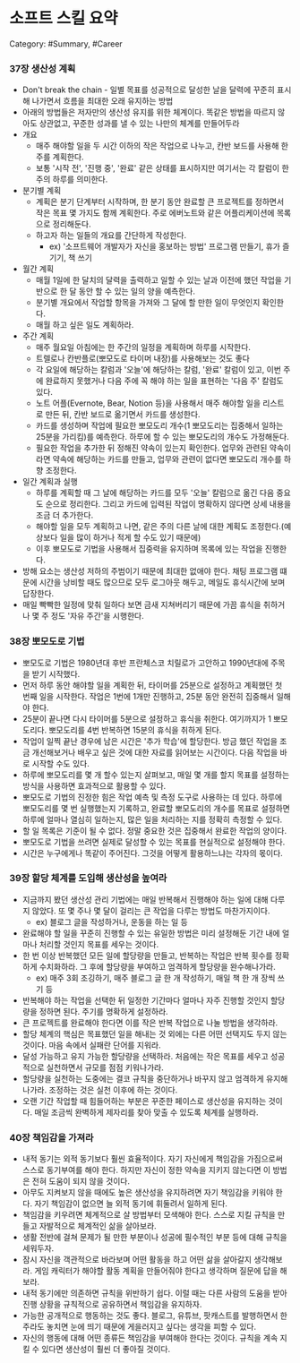 # 소프트 스킬 요약

Category: #Summary, #Career

### 37장 생산성 계획

- Don't break the chain - 일별 목표를 성공적으로 달성한 날을 달력에 꾸준히 표시해 나가면서 흐름을 최대한 오래 유지하는 방법
- 아래의 방법들은 저자만의 생산성 유지를 위한 체계이다. 똑같은 방법을 따르지 않아도 상관없고, 꾸준한 성과를 낼 수 있는 나만의 체계를 만들어두라
- 개요
  - 매주 해야할 일을 두 시간 이하의 작은 작업으로 나누고, 칸반 보드를 사용해 한 주를 계획한다.
  - 보통 '시작 전', '진행 중', '완료' 같은 상태를 표시하지만 여기서는 각 칼럼이 한 주의 하루를 의미한다.
- 분기별 계획
  - 계획은 분기 단계부터 시작하며, 한 분기 동안 완료할 큰 프로젝트를 정하면서 작은 목표 몇 가지도 함께 계획한다. 주로 에버노트와 같은 어플리케이션에 목록으로 정리해둔다.
  - 하고자 하는 일들의 개요를 간단하게 작성한다.
    - ex) '소프트웨어 개발자가 자신을 홍보하는 방법' 프로그램 만들기, 휴가 즐기기, 책 쓰기
- 월간 계획
  - 매월 1일에 한 달치의 달력을 출력하고 일할 수 있는 날과 이전에 했던 작업을 기반으로 한 달 동안 할 수 있는 일의 양을 예측한다.
  - 분기별 개요에서 작업할 항목을 가져와 그 달에 할 만한 일이 무엇인지 확인한다.
  - 매월 하고 싶은 일도 계획하라.
- 주간 계획
  - 매주 월요일 아침에는 한 주간의 일정을 계획하며 하루를 시작한다.
  - 트렐로나 칸반플로(뽀모도로 타이머 내장)를 사용해보는 것도 좋다
  - 각 요일에 해당하는 칼럼과 '오늘'에 해당하는 칼럼, '완료' 칼럼이 있고, 이번 주에 완료하지 못했거나 다음 주에 꼭 해야 하는 일을 표현하는 '다음 주' 칼럼도 있다.
  - 노트 어플(Evernote, Bear, Notion 등)을 사용해서 매주 해야할 일을 리스트로 만든 뒤, 칸반 보드로 옮기면서 카드를 생성한다.
  - 카드를 생성하며 작업에 필요한 뽀모도리 개수(1 뽀모도리는 집중해서 일하는 25분을 가리킴)를 예측한다. 하루에 할 수 있는 뽀모도리의 개수도 가정해둔다.
  - 필요한 작업을 추가한 뒤 정해진 약속이 있는지 확인한다. 업무와 관련된 약속이라면 약속에 해당하는 카드를 만들고, 업무와 관련이 없다면 뽀모도리 개수를 하향 조정한다.
- 일간 계획과 실행
  - 하루를 계획할 때 그 날에 해당하는 카드를 모두 '오늘' 칼럼으로 옮긴 다음 중요도 순으로 정리한다. 그리고 카드에 입력된 작업이 명확하지 않다면 상세 내용을 조금 더 추가한다.
  - 해야할 일을 모두 계획하고 나면, 같은 주의 다른 날에 대한 계획도 조정한다.(예상보다 일을 많이 하거나 적게 할 수도 있기 때문에)
  - 이후 뽀모도로 기법을 사용해서 집중력을 유지하며 목록에 있는 작업을 진행한다.
- 방해 요소는 생산성 저하의 주범이기 때문에 최대한 없애야 한다. 채팅 프로그램 떄문에 시간을 낭비할 때도 많으므로 모두 로그아웃 해두고, 메일도 휴식시간에 보며 답장한다.
- 매일 빡빡한 일정에 맞춰 일하다 보면 금새 지쳐버리기 때문에 가끔 휴식을 취하거나 몇 주 정도 '자유 주간'을 시행한다.

### 38장 뽀모도로 기법

- 뽀모도로 기법은 1980년대 후반 프란체스코 치릴로가 고안하고 1990년대에 주목을 받기 시작했다.
- 먼저 하루 동안 해야할 일을 계획한 뒤, 타이머를 25분으로 설정하고 계획했던 첫 번째 일을 시작한다. 작업은 1번에 1개만 진행하고, 25분 동안 완전히 집중해서 일해야 한다.
- 25분이 끝나면 다시 타이머를 5분으로 설정하고 휴식을 취한다. 여기까지가 1 뽀모도리다. 뽀모도리를 4번 반복하면 15분의 휴식을 취하게 된다.
- 작업이 일찍 끝난 경우에 남은 시간은 '추가 학습'에 할당한다. 방금 했던 작업을 조금 개선해보거나 배우고 싶은 것에 대한 자료를 읽어보는 시간이다. 다음 작업을 바로 시작할 수도 있다.
- 하루에 뽀모도리를 몇 개 할수 있는지 살펴보고, 매일 몇 개를 할지 목표를 설정하는 방식을 사용하면 효과적으로 활용할 수 있다.
- 뽀모도로 기법의 진정한 힘은 작업 예측 및 측정 도구로 사용하는 데 있다. 하루에 뽀모도리를 몇 번 실행했는지 기록하고, 완료할 뽀모도리의 개수를 목표로 설정하면 하루에 얼마나 열심히 일하는지, 많은 일을 처리하는 지를 정확히 측정할 수 있다.
- 할 일 목록은 기준이 될 수 없다. 정말 중요한 것은 집중해서 완료한 작업의 양이다.
- 뽀모도로 기법을 쓰려면 실제로 달성할 수 있는 목표를 현실적으로 설정해야 한다.
- 시간은 누구에게나 똑같이 주어진다. 그것을 어떻게 활용하느냐는 각자의 몫이다.

### 39장 할당 체계를 도입해 생산성을 높여라

- 지금까지 봤던 생산성 관리 기법에는 매일 반복해서 진행해야 하는 일에 대해 다루지 않았다. 또 몇 주나 몇 달이 걸리는 큰 작업을 다루는 방법도 마찬가지이다.
  - ex) 블로그 글을 작성하거나, 운동을 하는 일 등
- 완료해야 할 일을 꾸준히 진행할 수 있는 유일한 방법은 미리 설정해둔 기간 내에 얼마나 처리할 것인지 목표를 세우는 것이다.
- 한 번 이상 반복했던 모든 일에 할당량을 만들고, 반복하는 작업은 반복 횟수를 정확하게 수치화하라. 그 후에 할당량을 부여하고 엄격하게 할당량을 완수해나가라.
  - ex) 매주 3회 조깅하기, 매주 블로그 글 한 개 작성하기, 매일 책 한 개 장씩 쓰기 등
- 반복해야 하는 작업을 선택한 뒤 일정한 기간마다 얼마나 자주 진행할 것인지 할당량을 정하면 된다. 주기를 명확하게 설정하라.
- 큰 프로젝트를 완료해야 한다면 이를 작은 반복 작업으로 나눌 방법을 생각하라.
- 할당 체계의 핵심은 목표했던 일을 해내는 것 외에는 다른 어떤 선택지도 두지 않는 것이다. 마음 속에서 실패란 단어를 지워라.
- 달성 가능하고 유지 가능한 할당량을 선택하라. 처음에는 작은 목표를 세우고 성공적으로 실천하면서 규모를 점점 키워나가라.
- 할당량을 실천하는 도중에는 결코 규칙을 중단하거나 바꾸지 않고 엄격하게 유지해 나가라. 조정하는 것은 실천 이후에 하는 것이다.
- 오랜 기간 작업할 때 힘들어하는 부분은 꾸준한 페이스로 생산성을 유지하는 것이다. 매일 조금씩 완벽하게 제자리를 찾아 맞출 수 있도록 체계를 실행하라.

### 40장 책임감을 가져라

- 내적 동기는 외적 동기보다 훨씬 효율적이다. 자기 자신에게 책임감을 가짐으로써 스스로 동기부여를 해야 한다. 하지만 자신이 정한 약속을 지키지 않는다면 이 방법은 전혀 도움이 되지 않을 것이다.
- 아무도 지켜보지 않을 때에도 높은 생산성을 유지하려면 자기 책임감을 키워야 한다. 자기 책임감이 없으면 늘 외적 동기에 휘둘려서 일하게 된다.
- 책임감을 키우려면 체계적으로 살 방법부터 모색해야 한다. 스스로 지킬 규칙을 만들고 자발적으로 체계적인 삶을 살아보라.
- 생활 전반에 걸쳐 문제가 될 만한 부분이나 성공에 필수적인 부분 등에 대해 규칙을 세워두자.
- 잠시 자신을 객관적으로 바라보며 어떤 활동을 하고 어떤 삶을 살아갈지 생각해보라. 게임 캐릭터가 해야할 활동 계획을 만들어줘야 한다고 생각하며 질문에 답을 해보라.
- 내적 동기에만 의존하면 규칙을 위반하기 쉽다. 이럴 때는 다른 사람의 도움을 받아 진행 상황을 규칙적으로 공유하면서 책임감을 유지하자.
- 가능한 공개적으로 행동하는 것도 좋다. 블로그, 유튜브, 팟캐스트를 발행하면서 한 주라도 놓치면 눈에 띄기 때문에 게을러지고 싶다는 생각을 피할 수 있다.
- 자신의 행동에 대해 어떤 종류든 책임감을 부여해야 한다는 것이다. 규칙을 계속 지킬 수 있다면 생산성이 훨씬 더 좋아질 것이다.

